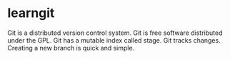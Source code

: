 # learngit

Git is a distributed version control system.
Git is free software distributed under the GPL.
Git has a mutable index called stage.
Git tracks changes.
Creating a new branch is quick  and  simple.
